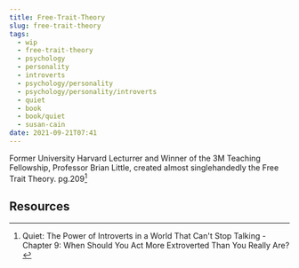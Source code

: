 ```yaml
---
title: Free-Trait-Theory
slug: free-trait-theory
tags:
  - wip
  - free-trait-theory
  - psychology
  - personality
  - introverts
  - psychology/personality
  - psychology/personality/introverts
  - quiet
  - book
  - book/quiet
  - susan-cain
date: 2021-09-21T07:41
---
```



Former University Harvard Lecturrer and Winner of the 3M Teaching Fellowship,
Professor Brian Little, created almost singlehandedly the Free Trait Theory.
pg.209[^1]


## Resources

[^1]: Quiet: The Power of Introverts in a World That Can't Stop Talking - Chapter 9: When Should You Act More Extroverted Than You Really Are?
